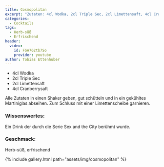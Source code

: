 ```yaml
---
title: Cosmopolitan
excerpt: "Zutaten: 4cl Wodka, 2cl Triple Sec, 2cl Limettensaft, 4cl Cranberrysaft"
categories:
  - Cocktails
tags:
  - Herb-süß
  - Erfrischend
header:
  video:
    id: FSA762tb7So
    provider: youtube
author: Tobias Ettenhuber
---
```


- 4cl Wodka
- 2cl Triple Sec
- 2cl Limettensaft
- 4cl Cranberrysaft

Alle Zutaten in einen Shaker geben, gut schütteln und in ein gekühltes Martiniglas abseihen. 
Zum Schluss mit einer Limettenscheibe garnieren.

### Wissenswertes:
Ein Drink der durch die Serie Sex and the City berühmt wurde.

### Geschmack:
Herb-süß, erfrischend

{% include gallery.html path="assets/img/cosmopolitan" %}